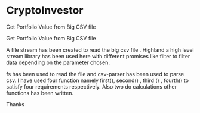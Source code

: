 # CryptoInvestor
Get Portfolio Value from Big CSV file

Get Portfolio Value from Big CSV file

A file stream has been created to read the big csv file . Highland a high level stream library has been used here with different promises like filter to filter data depending on the parameter chosen.

fs has been used to read the file and csv-parser has been used to parse csv. I have used four function namely first(), second() , third () , fourth() to satisfy four requirements respectively. Also two do calculations other functions has been written.

Thanks
